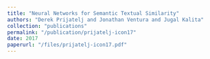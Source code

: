 ```yaml
---
title: "Neural Networks for Semantic Textual Similarity"
authors: "Derek Prijatelj and Jonathan Ventura and Jugal Kalita"
collection: "publications"
permalink: "/publication/prijatelj-icon17"
date: 2017
paperurl: "/files/prijatelj-icon17.pdf"
---
```

